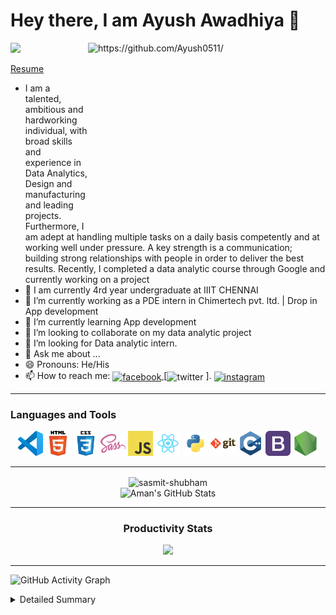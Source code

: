 <h1>Hey there, I am Ayush Awadhiya 👋</h1>

<img align="right" alt="https://github.com/Ayush0511/" src="https://github-readme-stats.vercel.app/api/top-langs/?username=Ayush0511&langs_count=8&show_icons=true&theme=radical" width="380" height="300" />

![](https://komarev.com/ghpvc/?username=your-github-sasmit-shubham)
<br />

[Resume](https://drive.google.com/file/d/1ElopkW55277sujEv4EIFpLifmsCSWIpH/view?usp=sharing)  
- I am a talented, ambitious and hardworking individual, with broad skills and experience in Data Analytics, Design and manufacturing and leading projects. Furthermore, I am adept at handling multiple tasks on a daily basis competently and at working well under pressure. A key strength is a communication; building strong relationships with people in order to deliver the best results. Recently, I completed a data analytic course through Google and currently working on a project
- 🏫 I am currently 4rd year undergraduate at IIIT CHENNAI
- 🔭 I’m currently working as a PDE intern in Chimertech pvt. ltd. | Drop in App development 
- 🌱 I’m currently learning App development
- 👯 I’m looking to collaborate on my data analytic project
- 🤔 I’m looking for Data analytic intern.
- 💬 Ask me about ...
- 😄 Pronouns: He/His
- 📫 How to reach me: 
 [<img align="center" src="https://cdn.worldvectorlogo.com/logos/linkedin-icon.svg" width="30px" alt="facebook"/> ](www.linkedin.com/in/ayush0511)
[<img align="center" src="https://cdn.worldvectorlogo.com/logos/twitter-6.svg" width="30px" alt="twitter"/> ].
[<img align="center" src="https://cdn.worldvectorlogo.com/logos/instagram-2-1.svg" width="30px" alt="instagram"/> ](https://www.instagram.com/aayu_0511/)

<hr />

### Languages and Tools

<div align="center">
<img  alt="Visual Studio Code" width="40px" src="https://raw.githubusercontent.com/github/explore/80688e429a7d4ef2fca1e82350fe8e3517d3494d/topics/visual-studio-code/visual-studio-code.png" />
<img  alt="HTML5" width="40px" src="https://raw.githubusercontent.com/github/explore/80688e429a7d4ef2fca1e82350fe8e3517d3494d/topics/html/html.png" />
<img  alt="CSS3" width="40px" src="https://raw.githubusercontent.com/github/explore/80688e429a7d4ef2fca1e82350fe8e3517d3494d/topics/css/css.png" />
<img  alt="Sass" width="40px" src="https://raw.githubusercontent.com/github/explore/80688e429a7d4ef2fca1e82350fe8e3517d3494d/topics/sass/sass.png" />
<img  alt="JavaScript" width="40px" src="https://raw.githubusercontent.com/github/explore/80688e429a7d4ef2fca1e82350fe8e3517d3494d/topics/javascript/javascript.png" />
<img  alt="monokai" width="40px" src="https://raw.githubusercontent.com/github/explore/80688e429a7d4ef2fca1e82350fe8e3517d3494d/topics/react/react.png" />
<img  alt="python" width="40px" src="https://raw.githubusercontent.com/github/explore/80688e429a7d4ef2fca1e82350fe8e3517d3494d/topics/python/python.png" />
<img  alt="Git" width="40px" src="https://raw.githubusercontent.com/github/explore/80688e429a7d4ef2fca1e82350fe8e3517d3494d/topics/git/git.png" />
<img  alt="C++" width="40px" src="https://raw.githubusercontent.com/github/explore/80688e429a7d4ef2fca1e82350fe8e3517d3494d/topics/cpp/cpp.png" />
<img  alt="bootstrap" width="40px" src="https://raw.githubusercontent.com/github/explore/80688e429a7d4ef2fca1e82350fe8e3517d3494d/topics/bootstrap/bootstrap.png" />
<img  alt="node.js" width="40px" src="https://raw.githubusercontent.com/github/explore/80688e429a7d4ef2fca1e82350fe8e3517d3494d/topics/nodejs/nodejs.png" />
<br /> 
</div>

<hr/>
<div align="center">

<img align="center" src="https://github-readme-streak-stats.herokuapp.com/?user=sasmit-shubham&theme=radical&fire=DD2727" alt="sasmit-shubham" />
<br/>
 <img  alt="Aman's GitHub Stats" src="https://github-readme-stats.vercel.app/api?username=sasmit-shubham&show_icons=true&theme=radical&fire=DD2727" />

</div>
<div align="center">
 <hr/>
 
### Productivity Stats

![](https://github-profile-summary-cards.vercel.app/api/cards/profile-details?username=sasmit-shubham&theme=monokai)

</div>
 <hr/>
 
![GitHub Activity Graph](https://activity-graph.herokuapp.com/graph?username=sasmit-shubham&theme=redical&count_private=true)  

<details>
<summary>Detailed Summary</summary>
<br>
    
![Metrics](https://metrics.lecoq.io/sasmit-shubham?template=classic&activity=1&followup=1&languages=1&lines=1&people=1&activity.limit=5&activity.days=14&activity.filter=all&activity.visibility=all&activity.timestamps=false&languages.colors=github&languages.threshold=0%25&people.limit=28&people.size=28&people.types=followers%2C%20following&people.identicons=false&people.shuffle=false&config.timezone=Asia%2FCalcutta&config.twemoji=true)
    
</details>
